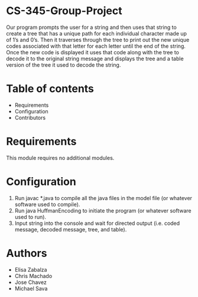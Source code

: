 # CS-345-Group-Project

Our program prompts the user for a string and then uses that string to create a tree that has a unique path for each individual 
character made up of 1’s and 0’s. Then it traverses through the tree to print out the new unique codes associated with that letter 
for each letter until the end of the string. Once the new code is displayed it uses that code along with the tree to decode 
it to the original string message and displays the tree and a table version of the tree it used to decode the string.


# Table of contents

- Requirements
- Configuration
- Contributors


# Requirements

This module requires no additional modules.


# Configuration

1. Run javac *.java to compile all the java files in the model file (or whatever software used to compile).
2. Run java HuffmanEncoding to initiate the program (or whatever software used to run).
3. Input string into the console and wait for directed output (i.e. coded message, decoded message, tree, and table).


# Authors

- Elisa Zabalza
- Chris Machado
- Jose Chavez
- Michael Sava
